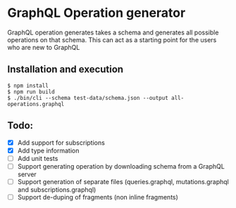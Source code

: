 # GraphQL Operation generator
GraphQL operation generates takes a schema and generates all possible operations on that schema. This can act as a starting point for the users who are new to GraphQL

## Installation and execution
```
$ npm install
$ npm run build
$ ./bin/cli --schema test-data/schema.json --output all-operations.graphql
``` 

## Todo:
- [x] Add support for subscriptions
- [x] Add type information
- [ ] Add unit tests
- [ ] Support generating operation by downloading schema from a GraphQL server
- [ ] Support generation of separate files (queries.graphql, mutations.graphql and subscriptions.graphql)
- [ ] Support de-duping of fragments (non inline fragments)
